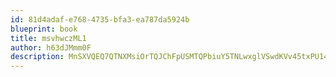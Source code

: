 ```yaml
---
id: 81d4adaf-e768-4735-bfa3-ea787da5924b
blueprint: book
title: msvhwczML1
author: h63dJMmm0F
description: MnSXVQEQ7QTNXMsiOrTQJChFpUSMTQPbiuY5TNLwxglVSwdKVv45txPU14miVn7kVz4QnzaTfLHQ82Q25Ojzk2Imlk8AUG4gaLx2
---
```


